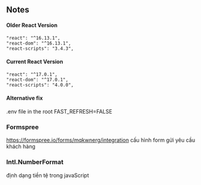 ## Notes

#### Older React Version

```
"react": "^16.13.1",
"react-dom": "^16.13.1",
"react-scripts": "3.4.3",
```

#### Current React Version

```
"react": "^17.0.1",
"react-dom": "^17.0.1",
"react-scripts": "4.0.0",
```

#### Alternative fix

.env file in the root
FAST_REFRESH=FALSE
### Formspree 
https://formspree.io/forms/mqkwnerg/integration
cấu hình form gửi yêu cầu khách hàng 
### Intl.NumberFormat 
định dạng tiền tệ trong javaScript